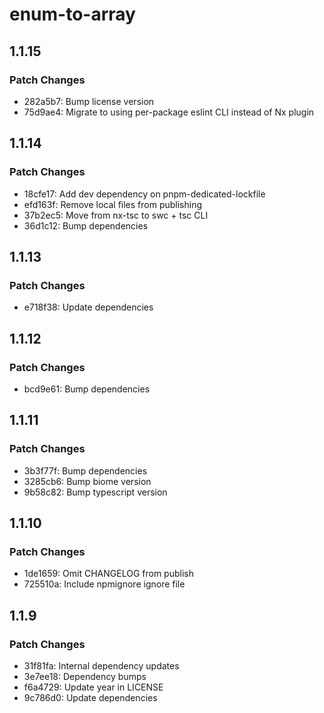# enum-to-array

## 1.1.15

### Patch Changes

- 282a5b7: Bump license version
- 75d9ae4: Migrate to using per-package eslint CLI instead of Nx plugin

## 1.1.14

### Patch Changes

- 18cfe17: Add dev dependency on pnpm-dedicated-lockfile
- efd163f: Remove local files from publishing
- 37b2ec5: Move from nx-tsc to swc + tsc CLI
- 36d1c12: Bump dependencies

## 1.1.13

### Patch Changes

- e718f38: Update dependencies

## 1.1.12

### Patch Changes

- bcd9e61: Bump dependencies

## 1.1.11

### Patch Changes

- 3b3f77f: Bump dependencies
- 3285cb6: Bump biome version
- 9b58c82: Bump typescript version

## 1.1.10

### Patch Changes

- 1de1659: Omit CHANGELOG from publish
- 725510a: Include npmignore ignore file

## 1.1.9

### Patch Changes

- 31f81fa: Internal dependency updates
- 3e7ee18: Dependency bumps
- f6a4729: Update year in LICENSE
- 9c786d0: Update dependencies
